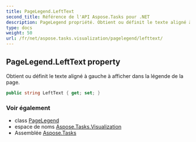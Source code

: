 ```yaml
---
title: PageLegend.LeftText
second_title: Référence de l'API Aspose.Tasks pour .NET
description: PageLegend propriété. Obtient ou définit le texte aligné à gauche à afficher dans la légende de la page.
type: docs
weight: 50
url: /fr/net/aspose.tasks.visualization/pagelegend/lefttext/
---
```

## PageLegend.LeftText property

Obtient ou définit le texte aligné à gauche à afficher dans la légende de la page.

```csharp
public string LeftText { get; set; }
```

### Voir également

* class [PageLegend](../)
* espace de noms [Aspose.Tasks.Visualization](../../pagelegend/)
* Assemblée [Aspose.Tasks](../../../)


